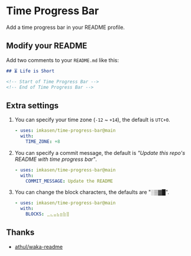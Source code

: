 # Time Progress Bar

Add a time progress bar in your README profile.

## Modify your README

Add two comments to your `README.md` like this:

``` markdown
## ⏳ Life is Short

<!-- Start of Time Progress Bar -->
<!-- End of Time Progress Bar -->
```

## Extra settings

1. You can specify your time zone (`-12` ~ `+14`), the default is `UTC+0`.

    ``` yaml
    - uses: imkasen/time-progress-bar@main
      with:
        TIME_ZONE: +8
    ```

2. You can specify a commit message, the default is *"Update this repo's README with time progress bar"*.

    ```yaml
    - uses: imkasen/time-progress-bar@main
      with:
        COMMIT_MESSAGE: Update the README
    ```

3. You can change the block characters, the defaults are "░▒▓█".

    ```yaml
    - uses: imkasen/time-progress-bar@main
      with:
        BLOCKS: ⣀⣄⣤⣦⣶⣷⣿
    ```

## Thanks

* [athul/waka-readme](https://github.com/athul/waka-readme)
